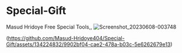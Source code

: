 # Special-Gift
Masud Hridoye Free Special Tools,, 
![Screenshot_20230608-003748](https://github.com/Masud-Hridoye404/Special-Gift/assets/134224832/9902bf04-cae2-478a-b03c-5e6262679e13)


(https://github.com/Masud-Hridoye404/Special-Gift/assets/134224832/9902bf04-cae2-478a-b03c-5e6262679e13)
